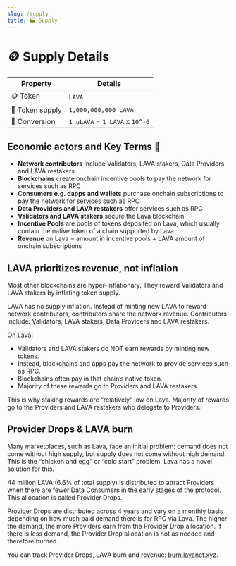 ```yaml
---
slug: /supply
title: 🏭 Supply
---
```


# 🪙 Supply Details

<center>

| Property        | Details                        |
| --------------- | ------------------------------ |
| 🪙 Token        | `LAVA`                         |
| 🔢 Token supply | `1,000,000,000 LAVA`           |
| 💱 Conversion   | `1 uLAVA` = `1 LAVA` x `10^-6` |

</center>

## Economic actors and Key Terms 👤

- **Network contributors** include Validators, LAVA stakers, Data Providers and LAVA restakers
- **Blockchains** create onchain incentive pools to pay the network for services such as RPC
- **Consumers e.g. dapps and wallets** purchase onchain subscriptions to pay the network for services such as RPC 
- **Data Providers and LAVA restakers** offer services such as RPC 
- **Validators and LAVA stakers** secure the Lava blockchain 
- **Incentive Pools** are pools of tokens deposited on Lava, which usually contain the native token of a chain supported by Lava
- **Revenue** on Lava = amount in incentive pools + LAVA amount of onchain subscriptions

## LAVA prioritizes revenue, not inflation

Most other blockchains are hyper-inflationary. They reward Validators and LAVA stakers by inflating token supply. 

LAVA has no supply inflation. Instead of minting new LAVA to reward network contributors, contributors share the network revenue. Contributors include: Validators, LAVA stakers, Data Providers and LAVA restakers. 

On Lava: 

- Validators and LAVA stakers do NOT earn rewards by minting new tokens. 
- Instead, blockchains and apps pay the network to provide services such as RPC. 
- Blockchains often pay in that chain’s native token.
- Majority of these rewards go to Providers and LAVA restakers.

This is why staking rewards are “relatively” low on Lava. Majority of rewards go to the Providers and LAVA restakers who delegate to Providers.

## Provider Drops & LAVA burn 

Many marketplaces, such as Lava, face an initial problem: demand does not come without high supply, but supply does not come without high demand. This is the “chicken and egg” or “cold start” problem. Lava has a novel solution for this. 

44 million LAVA (6.6% of total supply) is distributed to attract Providers when there are fewer Data Consumers in the early stages of the protocol. This allocation is called Provider Drops. 

Provider Drops are distributed across 4 years and vary on a monthly basis depending on how much paid demand there is for RPC via Lava. The higher the demand, the more Providers earn from the Provider Drop allocation. If there is less demand, the Provider Drop allocation is not as needed and therefore burned. 

You can track Provider Drops, LAVA burn and revenue: [burn.lavanet.xyz](https://burn.lavanet.xyz/).